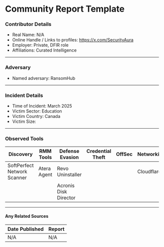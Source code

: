 # Community Report Template

### Contributor Details

- Real Name: N/A
- Online Handle / Links to profiles: https://x.com/SecurityAura
- Employer: Private, DFIR role
- Affiliations: Curated Intelligence

---
### Adversary

- Named adversary: RansomHub

---
### Incident Details

- Time of Incident: March 2025
- Victim Sector: Education
- Victim Country: Canada
- Victim Size: 

---
### Observed Tools
 
| Discovery | RMM Tools | Defense Evasion | Credential Theft | OffSec | Networking | LOLBAS | Exfiltration |
|---|---|---|---|---|---|---|---|
| SoftPerfect Network Scanner | Atera Agent | Revo Uninstaller |  |  | Cloudflared |  |  |
|  |  | Acronis Disk Director |  |  |  |  |  |
---
#### Any Related Sources

| Date Published | Report |
|---|---|
| N/A | N/A |
